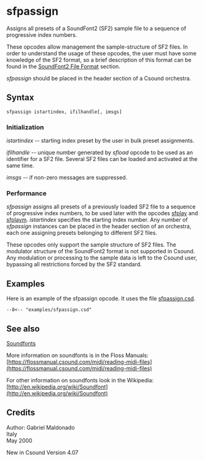 <!--
id:sfpassign
category:Signal Generators:Sample Playback
-->
# sfpassign
Assigns all presets of a SoundFont2 (SF2) sample file to a sequence of progressive index numbers.

These opcodes allow management the sample-structure of SF2 files. In order to understand the usage of these opcodes, the user must have some knowledge of the SF2 format, so a brief description of this format can be found in the [SoundFont2 File Format](../../siggen/sample) section.

_sfpassign_ should be placed in the header section of a Csound orchestra.

## Syntax
``` csound-orc
sfpassign istartindex, ifilhandle[, imsgs]
```

### Initialization

_istartindex_ -- starting index preset by the user in bulk preset assignments.

_ifilhandle_ -- unique number generated by _sfload_ opcode to be used as an identifier for a SF2 file. Several SF2 files can be loaded and activated at the same time.

_imsgs_ -- if non-zero messages are suppressed.

### Performance

_sfpassign_ assigns all presets of a previously loaded SF2 file to a sequence of progressive index numbers, to be used later with the opcodes [sfplay](../../opcodes/sfplay) and [sfplaym](../../opcodes/sfplaym). _istartindex_ specifies the starting index number. Any number of _sfpassign_ instances can be placed in the header section of an orchestra, each one assigning presets belonging to different SF2 files.

These opcodes only support the sample structure of SF2 files. The modulator structure of the SoundFont2 format is not supported in Csound. Any modulation or processing to the sample data is left to the Csound user, bypassing all restrictions forced by the SF2 standard.

## Examples

Here is an example of the sfpassign opcode. It uses the file [sfpassign.csd](../../examples/sfpassign.csd).

``` csound-csd title="Example of the sfpassign opcode." linenums="1"
--8<-- "examples/sfpassign.csd"
```

## See also

[Soundfonts](../../siggen/sample)

More information on soundfonts is in the Floss Manuals: [https://flossmanual.csound.com/midi/reading-midi-files](https://flossmanual.csound.com/midi/reading-midi-files)

For other information on soundfonts look in the Wikipedia: [http://en.wikipedia.org/wiki/Soundfont](http://en.wikipedia.org/wiki/Soundfont)

## Credits

Author: Gabriel Maldonado<br>
Italy<br>
May 2000<br>

New in Csound Version 4.07
